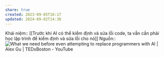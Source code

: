 ```yaml
---
share: true
created: 2023-09-05T16:17
updated: 2024-09-02T14:38
---
```

Khái niệm:: 
[[Trước khi AI có thể kiểm định và sửa lỗi code, ta vẫn cần phải học lập trình để kiểm định và sửa lỗi cho nó]] 
Nguồn:: ![What we need before even attempting to replace programmers with AI | Alex Gu | TEDxBoston - YouTube](https://youtu.be/OSUl6ExR5M8?si=zdhAQPpBXk6iEvkI)